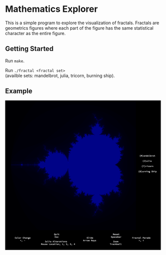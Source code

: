 # Mathematics Explorer

This is a simple program to explore the visualization of fractals. Fractals are geometrics figures where each part of the figure has the same statistical character as the entire figure.

## Getting Started

Run `make`.

Run `./fractal <fractal set>`\
(availble sets: mandelbrot, julia, tricorn, burning ship).

## Example
![Mandelbrot Example](https://github.com/mecarney/mathematics_explorer/blob/master/mandelbrot.png)

